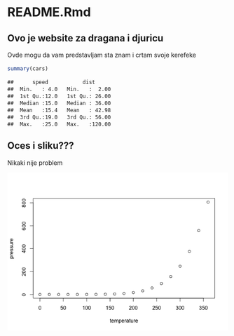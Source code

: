 README.Rmd
================

## Ovo je website za dragana i djuricu

Ovde mogu da vam predstavljam sta znam i crtam svoje kerefeke

``` r
summary(cars)
```

    ##      speed           dist       
    ##  Min.   : 4.0   Min.   :  2.00  
    ##  1st Qu.:12.0   1st Qu.: 26.00  
    ##  Median :15.0   Median : 36.00  
    ##  Mean   :15.4   Mean   : 42.98  
    ##  3rd Qu.:19.0   3rd Qu.: 56.00  
    ##  Max.   :25.0   Max.   :120.00

## Oces i sliku???

Nikaki nije problem

![](README_files/figure-gfm/pressure-1.png)<!-- -->
